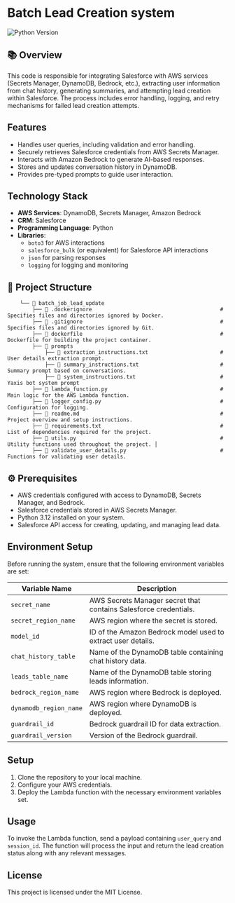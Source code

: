 # Batch Lead Creation system

![Python Version](https://img.shields.io/badge/python-3.12-blue)

## 📚 Overview
This code is responsible for integrating Salesforce with AWS services (Secrets Manager, DynamoDB, Bedrock, etc.), extracting user information from chat history, generating summaries, and attempting lead creation within Salesforce. The process includes error handling, logging, and retry mechanisms for failed lead creation attempts.

## Features

- Handles user queries, including validation and error handling.
- Securely retrieves Salesforce credentials from AWS Secrets Manager.
- Interacts with Amazon Bedrock to generate AI-based responses.
- Stores and updates conversation history in DynamoDB.
- Provides pre-typed prompts to guide user interaction.

## Technology Stack

- **AWS Services**: DynamoDB, Secrets Manager, Amazon Bedrock
- **CRM**: Salesforce
- **Programming Language**: Python
- **Libraries**: 
  - `boto3` for AWS interactions
  - `salesforce_bulk` (or equivalent) for Salesforce API interactions
  - `json` for parsing responses
  - `logging` for logging and monitoring
  
## 📂 Project Structure

```
	└── 📁 batch_job_lead_update 
		├── 📄 .dockerignore 										# Specifies files and directories ignored by Docker. 
		├── 📄 .gitignore 											# Specifies files and directories ignored by Git. 
		├── 📄 dockerfile 											# Dockerfile for building the project container. 
		├── 📁 prompts 											
			├── 📄 extraction_instructions.txt                  		# User details extraction prompt.
			├── 📄 summary_instructions.txt                     		# Summary prompt based on conversations.	
			├── 📄 system_instructions.txt                      		# Yaxis bot system prompt
		├── 📄 lambda_function.py 									# Main logic for the AWS Lambda function. 
		├── 📄 logger_config.py 										# Configuration for logging. 
		├── 📄 readme.md 											# Project overview and setup instructions. 
		├── 📄 requirements.txt 										# List of dependencies required for the project. 
		├── 📄 utils.py												# Utility functions used throughout the project. │ 
		├── 📄 validate_user_details.py 								# Functions for validating user details.
```

## ⚙️ Prerequisites

- AWS credentials configured with access to DynamoDB, Secrets Manager, and Bedrock.
- Salesforce credentials stored in AWS Secrets Manager.
- Python 3.12 installed on your system.
- Salesforce API access for creating, updating, and managing lead data.

## Environment Setup

Before running the system, ensure that the following environment variables are set:

| Variable Name          | Description                                                       |
|------------------------|-------------------------------------------------------------------|
| `secret_name`           | AWS Secrets Manager secret that contains Salesforce credentials.  |
| `secret_region_name`    | AWS region where the secret is stored.                           |
| `model_id`              | ID of the Amazon Bedrock model used to extract user details.      |
| `chat_history_table`    | Name of the DynamoDB table containing chat history data.         |
| `leads_table_name`      | Name of the DynamoDB table storing leads information.            |
| `bedrock_region_name`   | AWS region where Bedrock is deployed.                            |
| `dynamodb_region_name`  | AWS region where DynamoDB is deployed.                           |
| `guardrail_id`          | Bedrock guardrail ID for data extraction.                        |
| `guardrail_version`     | Version of the Bedrock guardrail.                                |



## Setup

1. Clone the repository to your local machine.
2. Configure your AWS credentials.
3. Deploy the Lambda function with the necessary environment variables set.

## Usage

To invoke the Lambda function, send a payload containing `user_query` and `session_id`. The function will process the input and return the lead creation status along with any relevant messages.

## License

This project is licensed under the MIT License.

